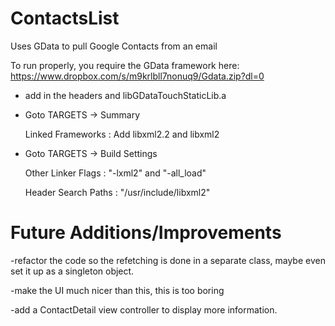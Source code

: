ContactsList
============

Uses GData to pull Google Contacts from an email

To run properly, you require the GData framework here:
https://www.dropbox.com/s/m9krlbll7nonuq9/Gdata.zip?dl=0

- add in the headers and libGDataTouchStaticLib.a 

- Goto TARGETS -> Summary

   Linked Frameworks : Add libxml2.2 and libxml2
   
- Goto TARGETS -> Build Settings

  Other Linker Flags : "-lxml2" and "-all_load"
   
  Header Search Paths : "/usr/include/libxml2"


Future Additions/Improvements
=============================
-refactor the code so the refetching is done in a separate class, maybe even set it up as a singleton object.

-make the UI much nicer than this, this is too boring

-add a ContactDetail view controller to display more information.
